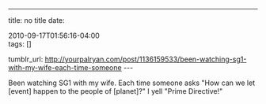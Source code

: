 ---
title: no title
date:

 2010-09-17T01:56:16-04:00  
tags:  []

tumblr_url:
http://yourpalryan.com/post/1136159533/been-watching-sg1-with-my-wife-each-time-someone
\-\--

Been watching SG1 with my wife. Each time someone asks "How can we let
\[event\] happen to the people of \[planet\]?" I yell "Prime Directive!"
